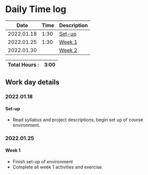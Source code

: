 # Daily Time log

| Date             | Time | Description         |
|------------------|------|---------------------|
| 2022.01.18       | 1:30 | [Set-up](#20220118) |
| 2022.01.25       | 1:30 | [Week 1](#20220125) |
| 2022.01.30       |      | [Week 2](#20220125) |




| Total Hours : | 3:00 |
|:--------------|-----:|

## Work day details

### 2022.01.18

#### Set-up
- Read syllabus and project descriptions, begin set up of course environment.

### 2022.01.25

#### Week 1 
- Finish set-up of environment
- Complete all week 1 activities and exercise. 





